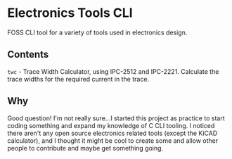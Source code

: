 # Electronics Tools CLI
FOSS CLI tool for a variety of tools used in electronics design.

## Contents
`twc` - Trace Width Calculator, using IPC-2512 and IPC-2221. Calculate the trace widths for the required current in the trace.

## Why
Good question! I'm not really sure...I started this project as practice to start coding something and expand my knowledge of C CLI tooling. I noticed there aren't any open source electronics related tools (except the KiCAD calculator), and I thought it might be cool to create some and allow other people to contribute and maybe get something going. 

